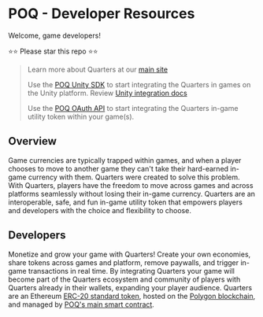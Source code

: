 # POQ - Developer Resources

Welcome, game developers!

⭐⭐ Please star this repo ⭐⭐

> Learn more about Quarters at our [main site](https://www.poq.gg/)
>
> Use the [POQ Unity
> SDK](https://assetstore.unity.com/packages/tools/integration/quarterssdk-226386)
> to start integrating the Quarters in games on the Unity platform. Review
> [Unity integration docs](./docs/unity-sdk-integration.md)
>
> Use the [POQ OAuth
> API](https://github.com/weiks/poq-docs/blob/main/docs/oauth-api.md) to start
> integrating the Quarters in-game utility token within your game(s).

## Overview

Game currencies are typically trapped within games, and when a player chooses to
move to another game they can't take their hard-earned in-game currency with
them. Quarters were created to solve this problem. With Quarters, players have
the freedom to move across games and across platforms seamlessly without losing
their in-game currency. Quarters are an interoperable, safe, and fun in-game
utility token that empowers players and developers with the choice and
flexibility to choose.

## Developers

Monetize and grow your game with Quarters! Create your own economies, share
tokens across games and platform, remove paywalls, and trigger in-game
transactions in real time. By integrating Quarters your game will become part of
the Quarters ecosystem and community of players with Quarters already in their
wallets, expanding your player audience. Quarters are an Ethereum [ERC-20
standard
token](https://ethereum.org/en/developers/docs/standards/tokens/erc-20/), hosted
on the [Polygon blockchain](https://polygon.technology/), and managed by [POQ's
main smart
contract](https://github.com/weiks/quarters-sol/blob/main/contracts/Quarters.sol).
